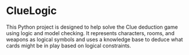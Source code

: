 # ClueLogic
This Python project is designed to help solve the Clue deduction game using logic and model checking. It represents characters, rooms, and weapons as logical symbols and uses a knowledge base to deduce what cards might be in play based on logical constraints.

